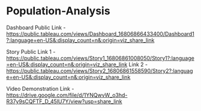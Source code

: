 # Population-Analysis


Dashboard Public Link - https://public.tableau.com/views/Dashboard_16806866433400/Dashboard1?:language=en-US&:display_count=n&:origin=viz_share_link

Story Public Link 1 - https://public.tableau.com/views/Story1_16806861008050/Story1?:language=en-US&:display_count=n&:origin=viz_share_link
             Link 2 - https://public.tableau.com/views/Story2_16806861558590/Story2?:language=en-US&:display_count=n&:origin=viz_share_link

Video Demonstration Link - https://drive.google.com/file/d/1YNQwvW_o3hd-R37y9sCQFTF_D_45lU7Y/view?usp=share_link
